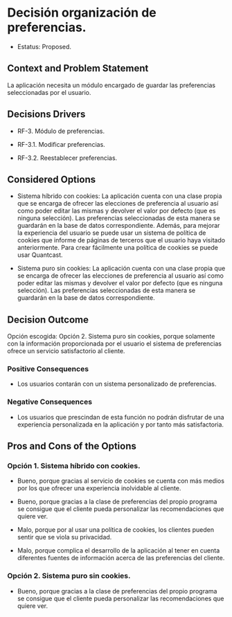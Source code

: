 # Decisión organización de preferencias.   

* Estatus: Proposed.   


## Context and Problem Statement   

La aplicación necesita un módulo encargado de guardar las preferencias seleccionadas por el usuario.  

 
## Decisions Drivers   

* RF-3. Módulo de preferencias.    

* RF-3.1. Modificar preferencias. 

* RF-3.2. Reestablecer preferencias.    


## Considered Options   

* Sistema híbrido con cookies: La aplicación cuenta con una clase propia que se encarga de ofrecer las elecciones de preferencia al usuario así como poder editar las mismas y devolver el valor por defecto (que es ninguna selección). Las preferencias seleccionadas de esta manera se guardarán en la base de datos correspondiente. Además, para mejorar la experiencia del usuario se puede usar un sistema de política de cookies que informe de páginas de terceros que el usuario haya visitado anteriormente. Para crear fácilmente una política de cookies se puede usar Quantcast. 

* Sistema puro sin cookies: La aplicación cuenta con una clase propia que se encarga de ofrecer las elecciones de preferencia al usuario así como poder editar las mismas y devolver el valor por defecto (que es ninguna selección). Las preferencias seleccionadas de esta manera se guardarán en la base de datos correspondiente.  


## Decision Outcome   

Opción escogida: Opción 2. Sistema puro sin cookies, porque solamente con la información proporcionada por el usuario el sistema de preferencias ofrece un servicio satisfactorio al cliente.  


### Positive Consequences   

* Los usuarios contarán con un sistema personalizado de preferencias. 


### Negative Consequences 

* Los usuarios que prescindan de esta función no podrán disfrutar de una experiencia personalizada en la aplicación y por tanto más satisfactoria. 


## Pros and Cons of the Options   
### Opción 1. Sistema híbrido con cookies.  

* Bueno, porque gracias al servicio de cookies se cuenta con más medios por los que ofrecer una experiencia inolvidable al cliente. 

* Bueno, porque gracias a la clase de preferencias del propio programa se consigue que el cliente pueda personalizar las recomendaciones que quiere ver. 

* Malo, porque por al usar una política de cookies, los clientes pueden sentir que se viola su privacidad. 

* Malo, porque complica el desarrollo de la aplicación al tener en cuenta diferentes fuentes de información acerca de las preferencias del cliente. 


### Opción 2. Sistema puro sin cookies. 

* Bueno, porque gracias a la clase de preferencias del propio programa se consigue que el cliente pueda personalizar las recomendaciones que quiere ver. 